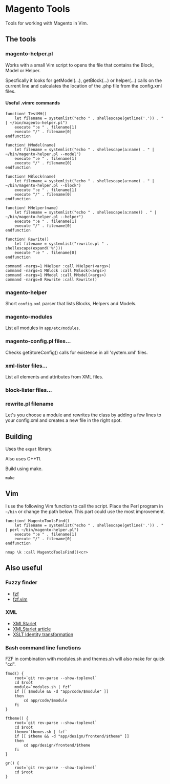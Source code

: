 # Magento Tools

Tools for working with Magento in Vim.

## The tools

### magento-helper.pl

Works with a small Vim script to opens the file that contains the Block, Model
or Helper.

Specfically it looks for getModel(...), getBlock(...) or helper(...) calls on
the current line and calculates the location of the .php file from the
config.xml files.

#### Useful .vimrc commands

    function! TestMH()
        let filename = systemlist("echo " . shellescape(getline('.')) . " | ~/bin/magento-helper.pl")
        execute ":e " . filename[1]
        execute "/" . filename[0]
    endfunction

    function! MModel(name)
        let filename = systemlist("echo " . shellescape(a:name) . " | ~/bin/magento-helper.pl --model")
        execute ":e " . filename[1]
        execute "/" . filename[0]
    endfunction

    function! MBlock(name)
        let filename = systemlist("echo " . shellescape(a:name) . " | ~/bin/magento-helper.pl --block")
        execute ":e " . filename[1]
        execute "/" . filename[0]
    endfunction

    function! MHelper(name)
        let filename = systemlist("echo " . shellescape(a:name)) . " | ~/bin/magento-helper.pl --helper")
        execute ":e " . filename[1]
        execute "/" . filename[0]
    endfunction

    function! Rewrite()
        let filename = systemlist("rewrite.pl " . shellescape(expand('%')))
        execute ":e " . filename[0]
    endfunction

    command -nargs=1 MHelper :call MHelper(<args>)
    command -nargs=1 MBlock :call MBlock(<args>)
    command -nargs=1 MModel :call MModel(<args>)
    command -nargs=0 Rewrite :call Rewrite()

### magento-helper

Short `config.xml` parser that lists Blocks, Helpers and Models.

### magento-modules

List all modules in `app/etc/modules`.

### magento-config.pl files...

Checks getStoreConfig() calls for existence in all 'system.xml' files.

### xml-lister files...

List all elements and attributes from XML files.

### block-lister files...

### rewrite.pl filename

Let's you choose a module and rewrites the class by adding a few lines to your
config.xml and creates a new file in the right spot.

## Building

Uses the `expat` library.

Also uses C++11.

Build using make.

    make

## Vim

I use the following Vim function to call the script. Place the Perl program in
`~/bin` or change the path below. This part could use the most improvement.

    function! MagentoToolsFind()
        let filename = systemlist("echo " . shellescape(getline('.')) . " | perl ~/bin/magento-helper.pl")
        execute ":e " . filename[1]
        execute "/" . filename[0]
    endfunction

    nmap \k :call MagentoToolsFind()<cr>

## Also useful

### Fuzzy finder

* [fzf](https://github.com/junegunn/fzf)
* [fzf.vim](https://github.com/junegunn/fzf.vim)

### XML

* [XMLStarlet](http://xmlstar.sourceforge.net/)
* [XMLStarlet article](http://www.freesoftwaremagazine.com/articles/xml_starlet)
* [XSLT Identity transformation](http://www.usingxml.com/Transforms/XslIdentity)



### Bash command line functions

FZF in combination with modules.sh and themes.sh will also make for quick "cd".

    fmod() {
        root=`git rev-parse --show-toplevel`
        cd $root
        module=`modules.sh | fzf`
        if [[ $module && -d "app/code/$module" ]] 
        then
            cd app/code/$module
        fi
    }

    ftheme() {
        root=`git rev-parse --show-toplevel`
        cd $root
        theme=`themes.sh | fzf`
        if [[ $theme && -d "app/design/frontend/$theme" ]] 
        then
            cd app/design/frontend/$theme
        fi
    }

    gr() {
        root=`git rev-parse --show-toplevel`
        cd $root
    }


